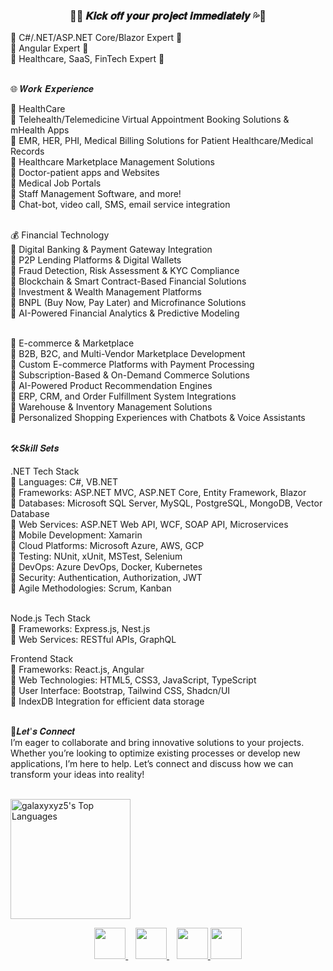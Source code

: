 <!--
**galaxy51959/galaxy51959** is a ✨ _special_ ✨ repository because its `README.md` (this file) appears on your GitHub profile.

Here are some ideas to get you started:

- 🔭 I’m currently working on ...
- 🌱 I’m currently learning ...
- 👯 I’m looking to collaborate on ...
- 🤔 I’m looking for help with ...
- 💬 Ask me about ...
- 📫 How to reach me: ...
- 😄 Pronouns: ...
- ⚡ Fun fact: ...
-->
<h3 align="center">
  🚀💦 𝑲𝒊𝒄𝒌 𝒐𝒇𝒇 𝒚𝒐𝒖𝒓 𝒑𝒓𝒐𝒋𝒆𝒄𝒕 𝒊𝒎𝒎𝒆𝒅𝒊𝒂𝒕𝒆𝒍𝒚 💦🚀
</h3>

<p>
  🌟 C#/.NET/ASP.NET Core/Blazor Expert 🌟 <br />
  🌟 Angular Expert 🌟 <br />
  🌟 Healthcare, SaaS, FinTech Expert 🌟 <br />
  
  <br />
  
  🌐 𝑾𝒐𝒓𝒌 𝑬𝒙𝒑𝒆𝒓𝒊𝒆𝒏𝒄𝒆 <br />
  
  🏥 HealthCare <br />
  💨 Telehealth/Telemedicine Virtual Appointment Booking Solutions & mHealth Apps <br />
  💨 EMR, HER, PHI, Medical Billing Solutions for Patient Healthcare/Medical Records <br />
  💨 Healthcare Marketplace Management Solutions <br />
  💨 Doctor-patient apps and Websites <br />
  💨 Medical Job Portals <br />
  💨 Staff Management Software, and more! <br />
  💨 Chat-bot, video call, SMS, email service integration <br /> <br />
  
  💰 Financial Technology <br />
  💨 Digital Banking & Payment Gateway Integration <br />
  💨 P2P Lending Platforms & Digital Wallets <br />
  💨 Fraud Detection, Risk Assessment & KYC Compliance <br />
  💨 Blockchain & Smart Contract-Based Financial Solutions <br />
  💨 Investment & Wealth Management Platforms <br />
  💨 BNPL (Buy Now, Pay Later) and Microfinance Solutions <br />
  💨 AI-Powered Financial Analytics & Predictive Modeling <br /> <br />
  
  🛒 E-commerce & Marketplace <br />
  💨 B2B, B2C, and Multi-Vendor Marketplace Development <br />
  💨 Custom E-commerce Platforms with Payment Processing <br />
  💨 Subscription-Based & On-Demand Commerce Solutions <br />
  💨 AI-Powered Product Recommendation Engines <br />
  💨 ERP, CRM, and Order Fulfillment System Integrations <br />
  💨 Warehouse & Inventory Management Solutions <br />
  💨 Personalized Shopping Experiences with Chatbots & Voice Assistants <br /> <br />
  
  🛠𝑺𝒌𝒊𝒍𝒍 𝑺𝒆𝒕𝒔 <br />
  
  .NET Tech Stack <br />
  💨 Languages: C#, VB.NET <br />
  💨 Frameworks: ASP.NET MVC, ASP.NET Core, Entity Framework, Blazor <br />
  💨 Databases: Microsoft SQL Server, MySQL, PostgreSQL, MongoDB, Vector Database <br />
  💨 Web Services: ASP.NET Web API, WCF, SOAP API, Microservices <br />
  💨 Mobile Development: Xamarin <br />
  💨 Cloud Platforms: Microsoft Azure, AWS, GCP <br />
  💨 Testing: NUnit, xUnit, MSTest, Selenium <br />
  💨 DevOps: Azure DevOps, Docker, Kubernetes <br />
  💨 Security: Authentication, Authorization, JWT <br />
  💨 Agile Methodologies: Scrum, Kanban <br /> <br />
  
  Node.js Tech Stack <br />
  💨 Frameworks: Express.js, Nest.js <br />
  💨 Web Services: RESTful APIs, GraphQL <br />
  
  Frontend Stack <br />
  💨 Frameworks: React.js, Angular <br />
  💨 Web Technologies: HTML5, CSS3, JavaScript, TypeScript <br />
  💨 User Interface: Bootstrap, Tailwind CSS, Shadcn/UI <br />
  💨 IndexDB Integration for efficient data storage <br /> <br />
  
  💬𝑳𝒆𝒕'𝒔 𝑪𝒐𝒏𝒏𝒆𝒄𝒕 <br />
  I’m eager to collaborate and bring innovative solutions to your projects. Whether you’re looking to optimize existing processes or develop new applications, I’m here to help. Let’s connect and discuss how we can transform your ideas into reality!
</p>

<br />
<!--
  <a href="https://github.com/galaxyxyz5"><img alt="galaxyxyz5's Github Stats" src="https://github-readme-stats.vercel.app/api?username=galaxyxyz5&show_icons=true&theme=react&hide_border=true&bg_color=1F222E&title_color=F85D7F&icon_color=F8D866" height="192px"/></a>
-->
<a href="https://github.com/galaxyxyz5"><img alt="galaxyxyz5's Top Languages" src="https://github-readme-stats.vercel.app/api/top-langs/?username=galaxyxyz5&langs_count=8&layout=compact&theme=react&hide_border=true&bg_color=1F222E&title_color=F85D7F&icon_color=F8D866" height="192px"/></a>
<br />

<p align="center">
  <a href="mailto:secretdragon51959@gmail.com" target="_blank">
    <img src="https://img.icons8.com/fluency/2x/gmail-new.png" width="50"/>
  </a>&nbsp;&nbsp;
  <a href="https://join.skype.com/invite/wzKYgJcvbUec" target="_blank">
    <img src="https://img.icons8.com/color/2x/skype.png" width="50"/>
  </a>&nbsp;&nbsp;
  <a href="https://teams.live.com/l/invite/FEAJlxRiGkym1pWgAE" target="_blank">
    <img src="https://img.icons8.com/color/2x/microsoft-teams.png" width="50"/>
  </a>
  <a href="https://t.me/quartzworld" target="_blank">
    <img src="https://img.icons8.com/color/2x/telegram-app.png" width="50"/>
  </a>
</p>
